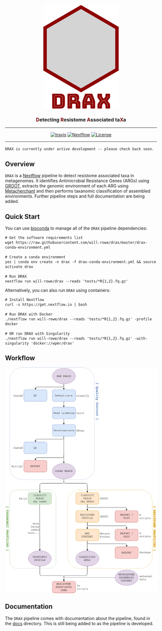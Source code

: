 <div align="center">
  <img src="assets/misc/drax-logo-with-text.png" alt="drax-logo" width="250">
  <h3><a style="color:#780200">D</a>etecting <a style="color:#780200">R</a>esistome <a style="color:#780200">A</a>ssociated ta<a style="color:#780200">X</a>a </h3>
  <hr>
  <a href="https://travis-ci.org/will-rowe/drax"><img src="https://travis-ci.org/will-rowe/drax.svg?branch=master" alt="travis"></a>
  <a href="https://www.nextflow.io"><img src="https://img.shields.io/badge/nextflow-%E2%89%A50.24.0-brightgreen.svg" alt="Nextflow"></a>
  <a href="https://github.com/will-rowe/drax/blob/master/LICENSE"><img src="https://img.shields.io/badge/license-MIT-orange.svg" alt="License"></a>
</div>

***

`DRAX is currently under active development -- please check back soon.`

## Overview

`DRAX` is a [Nextflow](https://www.nextflow.io) pipeline to detect resistome associated taxa in metagenomes. It identifies Antimicrobial Resistance Genes (ARGs) using [GROOT](https://www.biorxiv.org/content/early/2018/02/28/270835), extracts the genomic environment of each ARG using [Metacherchant](https://academic.oup.com/bioinformatics/article-abstract/34/3/434/4575138?redirectedFrom=fulltext) and then performs taxanomic classification of assembled environments. Further pipeline steps and full documentation are being added.


## Quick Start

You can use [bioconda](https://bioconda.github.io/) to manage all of the `DRAX` pipeline dependencies:

```
# Get the software requirements list
wget https://raw.githubusercontent.com/will-rowe/drax/master/drax-conda-environment.yml

# Create a conda environment
yes | conda env create -n drax -f drax-conda-environment.yml && source activate drax

# Run DRAX
nextflow run will-rowe/drax --reads 'tests/*R{1,2}.fq.gz'
```

Alternatively, you can also run `DRAX` using containers:

```
# Install Nextflow
curl -s https://get.nextflow.io | bash

# Run DRAX with Docker
./nextflow run will-rowe/drax --reads 'tests/*R{1,2}.fq.gz' -profile docker

# OR run DRAX with Singularity
./nextflow run will-rowe/drax --reads 'tests/*R{1,2}.fq.gz' -with-singularity 'docker://wpmr/drax'
```

## Workflow

![workflow](assets/misc/pipeline-workflow.png)

## Documentation

The `DRAX` pipeline comes with documentation about the pipeline, found in the [docs](/docs) directory. This is still being added to as the pipeline is developed.
